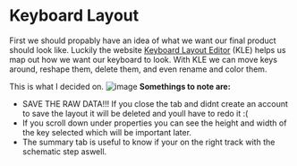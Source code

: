 # Keyboard Layout
First we should propably have an idea of what we want our final product should look like. Luckily the website [Keyboard Layout Editor](http://www.keyboard-layout-editor.com/) (KLE) helps us map out how we want our keyboard to look. With KLE we can move keys around, reshape them, delete them, and even rename and color them.

This is what I decided on.
![image](https://user-images.githubusercontent.com/126110580/230261066-c96196e3-dc8f-4360-b093-fb9acfff9bba.png)
**Somethings to note are:** 
- SAVE THE RAW DATA!!! If you close the tab and didnt create an account to save the layout it will be deleted and youll have to redo it :(
- If you scroll down under properties you can see the height and width of the key selected which will be important later.
- The summary tab is useful to know if your on the right track with the schematic step aswell.
